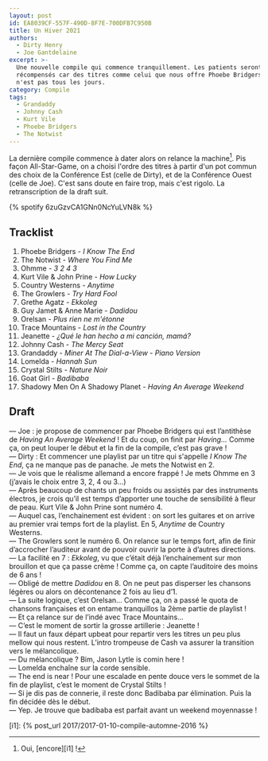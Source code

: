 ```yaml
---
layout: post
id: EA8039CF-557F-490D-8F7E-700DFB7C950B
title: Un Hiver 2021
authors:
  - Dirty Henry
  - Joe Gantdelaine
excerpt: >-
  Une nouvelle compile qui commence tranquillement. Les patients seront
  récompensés car des titres comme celui que nous offre Phoebe Bridgers ici, ce
  n'est pas tous les jours.
category: Compile
tags:
  - Grandaddy
  - Johnny Cash
  - Kurt Vile
  - Phoebe Bridgers
  - The Notwist
---
```


La dernière compile commence à dater alors on relance la machine[^1]. Pis façon
All-Star-Game, on a choisi l'ordre des titres à partir d'un pot commun des choix
de la Conférence Est (celle de Dirty), et de la Conférence Ouest (celle de Joe).
C'est sans doute en faire trop, mais c'est rigolo. La retranscription de la
draft suit.

{% spotify 6zuGzvCA1GNn0NcYuLVN8k %}

## Tracklist

1. Phoebe Bridgers - _I Know The End_
1. The Notwist - _Where You Find Me_
1. Ohmme - _3 2 4 3_
1. Kurt Vile & John Prine - _How Lucky_
1. Country Westerns - _Anytime_
1. The Growlers - _Try Hard Fool_
1. Grethe Agatz - _Ekkoleg_
1. Guy Jamet & Anne Marie - _Dadidou_
1. Orelsan - _Plus rien ne m\'étonne_
1. Trace Mountains - _Lost in the Country_
1. Jeanette - _¿Qué le han hecho a mi canción, mamá?_
1. Johnny Cash - _The Mercy Seat_
1. Grandaddy - _Miner At The Dial-a-View - Piano Version_
1. Lomelda - _Hannah Sun_
1. Crystal Stilts - _Nature Noir_
1. Goat Girl - _Badibaba_
1. Shadowy Men On A Shadowy Planet - _Having An Average Weekend_

## Draft

— Joe : je propose de commencer par Phoebe Bridgers qui est l’antithèse de
*Having An Average Weekend* ! Et du coup, on finit par _Having…_ Comme ça, on
peut louper le début et la fin de la compile, c’est pas grave !  
— Dirty : Et commencer une playlist par un titre qui s'appelle _I Know The End_,
ça ne manque pas de panache. Je mets the Notwist en 2.  
— Je vois que le réalisme allemand a encore frappé ! Je mets Ohmme en 3 (j’avais
le choix entre 3, 2, 4 ou 3…)  
— Après beaucoup de chants un peu froids ou assistés par des instruments
électros, je crois qu’il est temps d’apporter une touche de sensibilité à fleur
de peau. Kurt Vile & John Prine sont numéro 4.  
— Auquel cas, l’enchainement est évident : on sort les guitares et on arrive au
premier vrai temps fort de la playlist. En 5, _Anytime_ de Country Westerns.  
— The Growlers sont le numéro 6. On relance sur le temps fort, afin de finir
d’accrocher l’auditeur avant de pouvoir ouvrir la porte à d’autres directions.  
— La facilité en 7 : _Ekkoleg_, vu que c’était déjà l’enchainement sur mon
brouillon et que ça passe crème ! Comme ça, on capte l’auditoire des moins de 6
ans !  
— Obligé de mettre _Dadidou_ en 8. On ne peut pas disperser les chansons légères
ou alors on décontenance 2 fois au lieu d’1.  
— La suite logique, c’est Orelsan… Comme ça, on a passé le quota de chansons
françaises et on entame tranquillos la 2ème partie de playlist !  
— Et ça relance sur de l’indé avec Trace Mountains…  
— C’est le moment de sortir la grosse artillerie : Jeanette !  
— Il faut un faux départ upbeat pour repartir vers les titres un peu plus mellow
qui nous restent. L’intro trompeuse de Cash va assurer la transition vers le
mélancolique.  
— Du mélancolique ? Bim, Jason Lytle is comin here !  
— Lomelda enchaîne sur la corde sensible.  
— The end is near ! Pour une escalade en pente douce vers le sommet de la fin de
playlist, c’est le moment de Crystal Stilts !  
— Si je dis pas de connerie, il reste donc Badibaba par élimination. Puis la fin
décidée dès le début.  
— Yep. Je trouve que badibaba est parfait avant un weekend moyennasse !

[^1]: Oui, [encore][i1] !

[i1]: {% post_url 2017/2017-01-10-compile-automne-2016 %}
